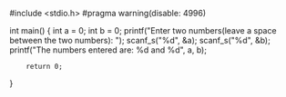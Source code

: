 #include <stdio.h>
#pragma warning(disable: 4996)

int main() {
    int a = 0;
    int b = 0;
    printf("Enter two numbers(leave a space between the two numbers):  ");
    scanf_s("%d", &a);
    scanf_s("%d", &b);
    printf("The numbers entered are: %d and %d", a, b);

        return 0;
}